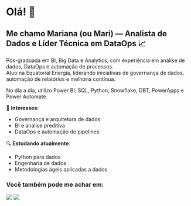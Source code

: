 # Olá! 👋
## Me chamo Mariana (ou Mari) — Analista de Dados e Líder Técnica em DataOps 📈

Pós-graduada em BI, Big Data e Analytics, com experiência em análise de dados, DataOps e automação de processos.  
Atuo na Equatorial Energia, liderando iniciativas de governança de dados, automação de relatórios e melhoria contínua.

No dia a dia, utilizo Power BI, SQL, Python, Snowflake, DBT, PowerApps e Power Automate.

🎯 **Interesses**:
- Governança e arquitetura de dados
- BI e análise preditiva
- DataOps e automação de pipelines

🔍 **Estudando atualmente**:
- Python para dados
- Engenharia de dados
- Metodologias ágeis aplicadas a dados

### Você também pode me achar em:
<div>
<a href = "mailto:marixfonseca@gmail.com"><img loading="lazy" src="https://img.shields.io/badge/Gmail-D14836?style=for-the-badge&logo=gmail&logoColor=white" target="_blank"></a>
<a href="https://www.linkedin.com/in/mariana-fonseca-a5845817a/" target="_blank"><img loading="lazy" src="https://img.shields.io/badge/-LinkedIn-%230077B5?style=for-the-badge&logo=linkedin&logoColor=white" target="_blank"></a>   
</div>
